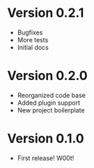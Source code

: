 
# Version 0.2.1
- Bugfixes
- More tests
- Initial docs


# Version 0.2.0
- Reorganized code base
- Added plugin support
- New project boilerplate


# Version 0.1.0
- First release! W00t!